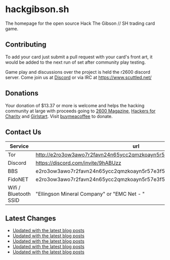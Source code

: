 # hackgibson.sh
The homepage for the open source Hack The Gibson // SH trading card game.


## Contributing

To add your card just submit a pull request with your card's front art, it would be added to the next run of set after community play testing.

Game play and discussions over the project is held the r2600 discord server. Come join us at [Discord](https://discord.com/invite/9hABUzz) or via IRC at https://www.scuttled.net/


## Donations

Your donation of $13.37 or more is welcome and helps the hacking community at large with proceeds going to [2600 Magazine](https://2600.com/), [Hackers for Charity](https://hackersforcharity.org) and [Girlstart](https://girlstart.org).  Visit [buymeacoffee](https://www.buymeacoffee.com/hackgibson.sh) to donate.


## Contact Us

Service | url
-|-
Tor | http://e2ro3ow3awo7r2favn24n65ycc2qmzkoayn5r57e3f56nvjwdcgg32ad.onion
Discord | https://discord.com/invite/9hABUzz
BBS | e2ro3ow3awo7r2favn24n65ycc2qmzkoayn5r57e3f56nvjwdcgg32ad.onion:23
FidoNET | e2ro3ow3awo7r2favn24n65ycc2qmzkoayn5r57e3f56nvjwdcgg32ad.onion:24554
Wifi / Bluetooth SSID | "Ellingson Mineral Company" or "EMC Net - <fidonet address>"

## Latest Changes
<!-- BLOG-POST-LIST:START -->
- [Updated with the latest blog posts](https://github.com/DFW2600/hackgibson.sh/commit/e79d233d567ee714598e7549e6e5990c48fd9749)
- [Updated with the latest blog posts](https://github.com/DFW2600/hackgibson.sh/commit/26e2b3f10a609f9d35010b3beb77f04208a23e34)
- [Updated with the latest blog posts](https://github.com/DFW2600/hackgibson.sh/commit/deae24016247ea1c5bb62fa1afe1d857772bebfc)
- [Updated with the latest blog posts](https://github.com/DFW2600/hackgibson.sh/commit/d356d8b0efab4196d731fd69336164f984d3924c)
- [Updated with the latest blog posts](https://github.com/DFW2600/hackgibson.sh/commit/0f2d28cff93efaeb00a373c6ff3259772a8b4624)
<!-- BLOG-POST-LIST:END -->
